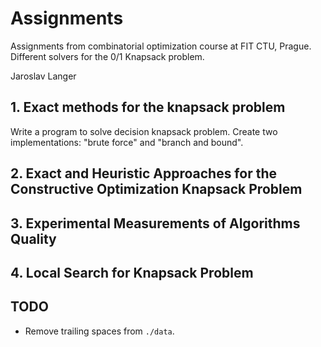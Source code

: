 # Assignments

Assignments from combinatorial optimization course at FIT CTU, Prague. Different solvers for the 0/1 Knapsack problem.

Jaroslav Langer

## 1. Exact methods for the knapsack problem

Write a program to solve decision knapsack problem. Create two implementations: "brute force" and "branch and bound".

## 2. Exact and Heuristic Approaches for the Constructive Optimization Knapsack Problem

## 3. Experimental Measurements of Algorithms Quality

## 4. Local Search for Knapsack Problem

## TODO

- Remove trailing spaces from `./data`.

